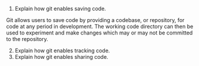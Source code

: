 1. Explain how git enables saving code.

Git allows users to save code by providing a codebase, or repository, for code at any period in development. The working code directory can then be used to experiment and make changes which may or may not be committed to the repository.

2. Explain how git enables tracking code.
3. Explain how git enables sharing code.

